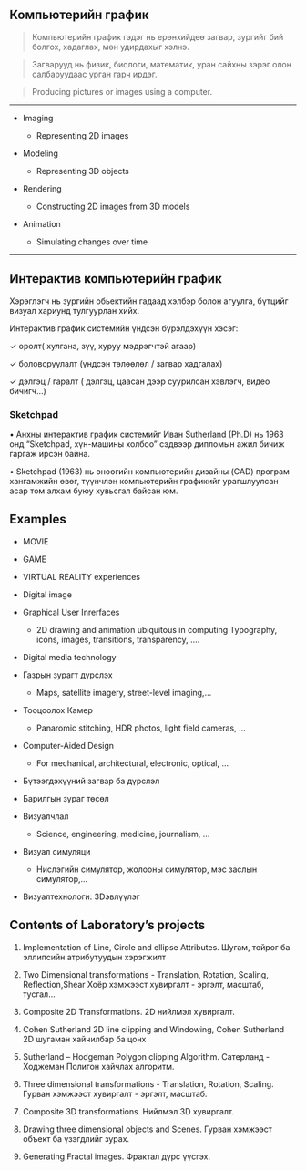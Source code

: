 ## Компьютерийн график

> Компьютерийн график гэдэг нь ерөнхийдөө загвар, зургийг бий болгох, хадаглах, мөн удирдахыг хэлнэ.

> Загварууд нь физик, биологи, математик, уран сайхны зэрэг олон салбаруудаас урган гарч ирдэг.

> Producing pictures or images using a computer.

-----------------------------------------------------------------------------------

* Imaging

	- Representing 2D images

* Modeling

	- Representing 3D objects

* Rendering 
	
	- Constructing 2D images from 3D models

* Animation 

	- Simulating changes over time

-----------------------------------------------------------------------------------

## Интерактив компьютерийн график

Хэрэглэгч нь зургийн обьектийн гадаад хэлбэр болон агуулга, бүтцийг визуал хариунд тулгуурлан хийх.

Интерактив график системийн үндсэн бүрэлдэхүүн хэсэг:

✓ оролт( хулгана, зүү, хуруу мэдрэгчтэй агаар)

✓ боловсруулалт (үндсэн төлөөлөл / загвар хадгалах)

✓ дэлгэц / гаралт ( дэлгэц, цаасан дээр суурилсан
хэвлэгч, видео бичигч...)


### Sketchpad 

• Анхны интерактив график системийг Иван Sutherland
(Ph.D) нь 1963 онд “Sketchpad, хүн-машины холбоо”
сэдвээр дипломын ажил бичиж гаргаж ирсэн байна.

• Sketchpad (1963) нь өнөөгийн компьютерийн дизайны
(CAD) програм хангамжийн өвөг, түүнчлэн компьютерийн
графикийг урагшлуулсан асар том алхам буюу хувьсгал
байсан юм.

## Examples


* MOVIE 

* GAME

* VIRTUAL REALITY experiences

* Digital image

* Graphical User Inrerfaces

	- 2D drawing and animation ubiquitous in computing Typography, icons, images, transitions, transparency, ....

* Digital media technology

* Газрын зурагт дүрслэх

	- Maps, satellite imagery, street-level imaging,…

* Тооцоолох Камер

	- Panaromic stitching, HDR photos, light field cameras, …

* Computer-Aided Design
	
	- For mechanical, architectural, electronic, optical, …

* Бүтээгдэхүүний загвар ба дүрслэл

* Барилгын зураг төсөл

* Визуалчлал

	- Science, engineering, medicine, journalism, …

* Визуал симуляци

	- Нислэгийн симулятор, жолооны симулятор, мэс заслын симулятор,…

* Визуалтехнологи: 3Dэвлүүлэг


## Contents of Laboratory’s projects

1. Implementation of Line, Circle and ellipse Attributes. Шугам, тойрог ба эллипсийн атрибутуудын хэрэгжилт

2. Two Dimensional transformations - Translation, Rotation, Scaling, Reflection,Shear Хоёр хэмжээст хувиргалт - эргэлт, масштаб, тусгал...

3. Composite 2D Transformations. 2D нийлмэл хувиргалт.

4. Cohen Sutherland 2D line clipping and Windowing, Cohen Sutherland 2D шугаман хайчилбар ба цонх

5. Sutherland – Hodgeman Polygon clipping Algorithm. Сатерланд - Ходжеман Полигон хайчлах алгоритм.

6. Three dimensional transformations - Translation, Rotation, Scaling. Гурван хэмжээст хувиргалт - эргэлт, масштаб.

7. Composite 3D transformations. Нийлмэл 3D хувиргалт.

8. Drawing three dimensional objects and Scenes. Гурван хэмжээст объект ба үзэгдлийг зурах.

9. Generating Fractal images. Фрактал дүрс үүсгэх.




